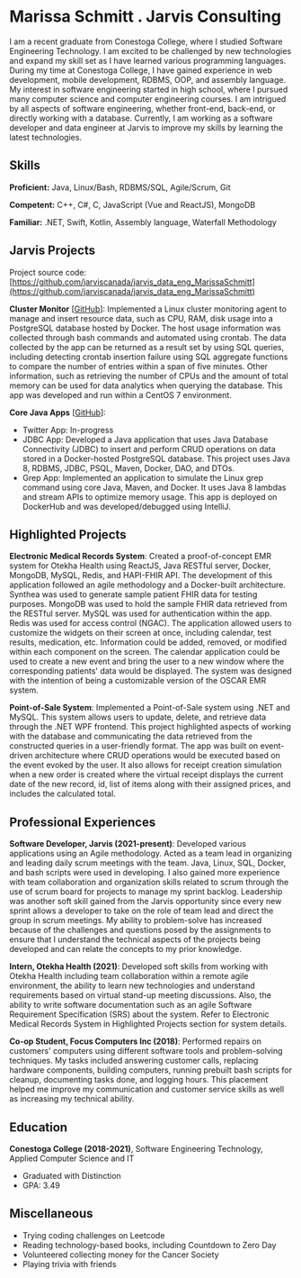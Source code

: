# Marissa Schmitt . Jarvis Consulting

I am a recent graduate from Conestoga College, where I studied Software Engineering Technology. I am excited to be challenged by new technologies and expand my skill set as I have learned various programming languages. During my time at Conestoga College, I have gained experience in web development, mobile development, RDBMS, OOP, and assembly language. My interest in software engineering started in high school, where I pursued many computer science and computer engineering courses. I am intrigued by all aspects of software engineering, whether front-end, back-end, or directly working with a database. Currently, I am working as a software developer and data engineer at Jarvis to improve my skills by learning the latest technologies.

## Skills

**Proficient:** Java, Linux/Bash, RDBMS/SQL, Agile/Scrum, Git

**Competent:** C++, C#, C, JavaScript (Vue and ReactJS), MongoDB

**Familiar:** .NET, Swift, Kotlin, Assembly language, Waterfall Methodology

## Jarvis Projects

Project source code: [https://github.com/jarviscanada/jarvis_data_eng_MarissaSchmitt](https://github.com/jarviscanada/jarvis_data_eng_MarissaSchmitt)


**Cluster Monitor** [[GitHub](https://github.com/jarviscanada/jarvis_data_eng_MarissaSchmitt/tree/master/linux_sql)]: Implemented a Linux cluster monitoring agent to manage and insert resource data, such as CPU, RAM, disk usage into a PostgreSQL database hosted by Docker. The host usage information was collected through bash commands and automated using crontab. The data collected by the app can be returned as a result set by using SQL queries, including detecting crontab insertion failure using SQL aggregate functions to compare the number of entries within a span of five minutes. Other information, such as retrieving the number of CPUs and the amount of total memory can be used for data analytics when querying the database. This app was developed and run within a CentOS 7 environment.

**Core Java Apps** [[GitHub](https://github.com/jarviscanada/jarvis_data_eng_MarissaSchmitt/tree/master/core_java)]:
      
  - Twitter App: In-progress
  - JDBC App: Developed a Java application that uses Java Database Connectivity (JDBC) to insert and perform CRUD operations on data stored in a Docker-hosted PostgreSQL database. This project uses Java 8, RDBMS, JDBC, PSQL, Maven, Docker, DAO, and DTOs.
  - Grep App:  Implemented an application to simulate the Linux grep command using core Java, Maven, and Docker. It uses Java 8 lambdas and stream APIs to optimize memory usage. This app is deployed on DockerHub and was developed/debugged using IntelliJ.


## Highlighted Projects
**Electronic Medical Records System**: Created a proof-of-concept EMR system for Otekha Health using ReactJS, Java RESTful server, Docker, MongoDB, MySQL, Redis, and HAPI-FHIR API. The development of this application followed an agile methodology and a Docker-built architecture. Synthea was used to generate sample patient FHIR data for testing purposes. MongoDB was used to hold the sample FHIR data retrieved from the RESTful server. MySQL was used for authentication within the app. Redis was used for access control (NGAC). The application allowed users to customize the widgets on their screen at once, including calendar, test results, medication, etc. Information could be added, removed, or modified within each component on the screen. The calendar application could be used to create a new event and bring the user to a new window where the corresponding patients' data would be displayed. The system was designed with the intention of being a customizable version of the OSCAR EMR system.

**Point-of-Sale System**: Implemented a Point-of-Sale system using .NET and MySQL. This system allows users to update, delete, and retrieve data through the .NET WPF frontend. This project highlighted aspects of working with the database and communicating the data retrieved from the constructed queries in a user-friendly format. The app was built on event-driven architecture where CRUD operations would be executed based on the event evoked by the user. It also allows for receipt creation simulation when a new order is created where the virtual receipt displays the current date of the new record, id, list of items along with their assigned prices, and includes the calculated total.


## Professional Experiences

**Software Developer, Jarvis (2021-present)**: Developed various applications using an Agile methodology. Acted as a team lead in organizing and leading daily scrum meetings with the team. Java, Linux, SQL, Docker, and bash scripts were used in developing. I also gained more experience with team collaboration and organization skills related to scrum through the use of scrum board for projects to manage my sprint backlog. Leadership was another soft skill gained from the Jarvis opportunity since every new sprint allows a developer to take on the role of team lead and direct the group in scrum meetings. My ability to problem-solve has increased because of the challenges and questions posed by the assignments to ensure that I understand the technical aspects of the projects being developed and can relate the concepts to my prior knowledge.

**Intern, Otekha Health (2021)**: Developed soft skills from working with Otekha Health including team collaboration within a remote agile environment, the ability to learn new technologies and understand requirements based on virtual stand-up meeting discussions. Also, the ability to write software documentation such as an agile Software Requirement Specification (SRS) about the system. Refer to Electronic Medical Records System in Highlighted Projects section for system details.

**Co-op Student, Focus Computers Inc (2018)**: Performed repairs on customers' computers using different software tools and problem-solving techniques. My tasks included answering customer calls, replacing hardware components, building computers, running prebuilt bash scripts for cleanup, documenting tasks done, and logging hours. This placement helped me improve my communication and customer service skills as well as increasing my technical ability.


## Education
**Conestoga College (2018-2021)**, Software Engineering Technology, Applied Computer Science and IT
- Graduated with Distinction
- GPA: 3.49


## Miscellaneous
- Trying coding challenges on Leetcode
- Reading technology-based books, including Countdown to Zero Day
- Volunteered collecting money for the Cancer Society
- Playing trivia with friends